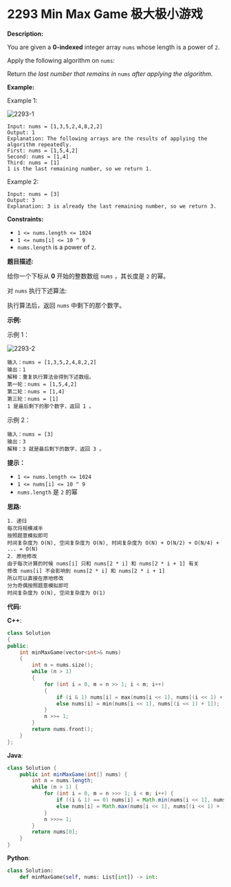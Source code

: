 # 2293 Min Max Game 极大极小游戏

__Description:__

You are given a __0-indexed__ integer array `nums` whose length is a power of `2`.

Apply the following algorithm on `nums`:

Return _the last number that remains in_ `nums` _after applying the algorithm._

__Example:__

Example 1:

![2293-1](https://assets.leetcode.com/uploads/2022/04/13/example1drawio-1.png)

```text
Input: nums = [1,3,5,2,4,8,2,2]
Output: 1
Explanation: The following arrays are the results of applying the algorithm repeatedly.
First: nums = [1,5,4,2]
Second: nums = [1,4]
Third: nums = [1]
1 is the last remaining number, so we return 1.
```

Example 2:

```text
Input: nums = [3]
Output: 3
Explanation: 3 is already the last remaining number, so we return 3.
```

__Constraints:__

- `1 <= nums.length <= 1024`
- `1 <= nums[i] <= 10 ^ 9`
- `nums.length` is a power of `2`.

__题目描述:__

给你一个下标从 __0__ 开始的整数数组 `nums` ，其长度是 `2` 的幂。

对 `nums` 执行下述算法:

执行算法后，返回 `nums` 中剩下的那个数字。

__示例:__

示例 1：

![2293-2](https://assets.leetcode.com/uploads/2022/04/13/example1drawio-1.png)

```text
输入：nums = [1,3,5,2,4,8,2,2]
输出：1
解释：重复执行算法会得到下述数组。
第一轮：nums = [1,5,4,2]
第二轮：nums = [1,4]
第三轮：nums = [1]
1 是最后剩下的那个数字，返回 1 。
```

示例 2：

```text
输入：nums = [3]
输出：3
解释：3 就是最后剩下的数字，返回 3 。
```

__提示：__

- `1 <= nums.length <= 1024`
- `1 <= nums[i] <= 10 ^ 9`
- `nums.length` 是 `2` 的幂

__思路:__

```text
1. 递归
每次将规模减半
按照题意模拟即可
时间复杂度为 O(N), 空间复杂度为 O(N), 时间复杂度为 O(N) + O(N/2) + O(N/4) + ... = O(N)
2. 原地修改
由于每次计算的时候 nums[i] 只和 nums[2 * i] 和 nums[2 * i + 1] 有关
修改 nums[i] 不会影响到 nums[2 * i] 和 nums[2 * i + 1]
所以可以直接在原地修改
分为奇偶按照题意模拟即可
时间复杂度为 O(N), 空间复杂度为 O(1)
```

__代码:__

__C++__:

```C++
class Solution 
{
public:
    int minMaxGame(vector<int>& nums) 
    {
        int n = nums.size();
        while (n > 1) 
        {
            for (int i = 0, m = n >> 1; i < m; i++) 
            {
                if (i & 1) nums[i] = max(nums[i << 1], nums[(i << 1) + 1]);
                else nums[i] = min(nums[i << 1], nums[(i << 1) + 1]);
            }
            n >>= 1;
        }
        return nums.front(); 
    }
};
```

__Java__:

```Java
class Solution {
    public int minMaxGame(int[] nums) {
        int n = nums.length;
        while (n > 1) {
            for (int i = 0, m = n >>> 1; i < m; i++) {
                if ((i & 1) == 0) nums[i] = Math.min(nums[i << 1], nums[(i << 1) + 1]);
                else nums[i] = Math.max(nums[i << 1], nums[(i << 1) + 1]);
            }
            n >>>= 1;
        }
        return nums[0];
    }
}
```

__Python__:

```Python
class Solution:
    def minMaxGame(self, nums: List[int]) -> int:
```
